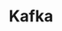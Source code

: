 ---
title: "Kafka"
layout: category
permalink: /blog/cloud/kafka/
author_profile: true
taxonomy: Kafka
sidebar:
  nav: "categories"
---
